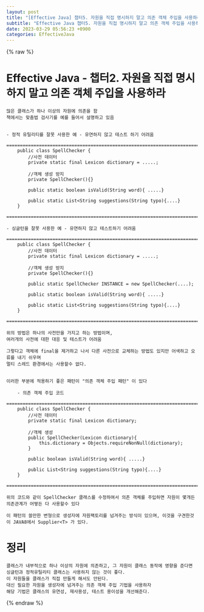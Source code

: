 ```yaml
---  
layout: post  
title: "[Effective Java] 챕터5. 자원을 직접 명시하지 말고 의존 객체 주입을 사용하라"  
subtitle: "Effective Java 챕터5. 자원을 직접 명시하지 말고 의존 객체 주입을 사용하라"  
date: 2023-03-29 05:56:23 +0900  
categories: EffectiveJava  
---  
```

{% raw %}  
# Effective Java - 챕터2. 자원을 직접 명시하지 말고 의존 객체 주입을 사용하라   
  
	많은 클래스가 하나 이상의 자원에 의존을 함  
	책에서는 맞춤법 검사기를 예를 들어서 설명하고 있음  
  
	  
	- 정적 유틸리티를 잘못 사용한 예 - 유연하지 않고 테스트 하기 어려움  
		=================================================================================================================  
		public class SpellChecker {  
			//사전 데이터  
			private static final Lexicon dictionary = .....;  
			  
			//객체 생성 방지  
			private SpellChecker(){}  
  
			public static boolean isValid(String word){ .....}  
  
			public static List<String suggestions(String typo){....}  
		}  
		=================================================================================================================  
  
	- 싱글턴을 잘못 사용한 예 - 유연하지 않고 테스트하기 어려움  
		=================================================================================================================  
		public class SpellChecker {  
			//사전 데이터  
			private static final Lexicon dictionary = .....;  
			  
			//객체 생성 방지  
			private SpellChecker(){}  
  
			public static SpellChecker INSTANCE = new SpellChecker(....);  
  
			public static boolean isValid(String word){ .....}  
  
			public static List<String suggestions(String typo){....}  
		}  
		=================================================================================================================  
  
	위의 방법은 하나의 사전만을 가지고 하는 방법이며,  
	여러개의 사전에 대한 대응 및 테스트가 어려움  
  
	그렇다고 객체에 final을 제거하고 나서 다른 사전으로 교체하는 방법도 있지만 어색하고 오류를 내기 쉬우며  
	멀티 스레드 환경에서는 사용할수 없다.  
  
  
	이러한 부분에 적용하기 좋은 패턴이 "의존 객체 주입 패턴" 이 있다  
  
		- 의존 객체 주입 코드  
		=================================================================================================================  
		public class SpellChecker {  
			//사전 데이터  
			private static final Lexicon dictionary;  
			  
			//객체 생성  
			public SpellChecker(Lexicon dictionary){  
				this.dictionary = Objects.requireNonNull(dictionary);  
			}  
  
			public boolean isValid(String word){ .....}  
  
			public List<String suggestions(String typo){....}  
		}  
		=================================================================================================================  
	  
	위의 코드와 같이 SpellChecker 클래스를 수정하여서 의존 객체를 주입하면 자원이 몇개든 의존관계가 어떻든 다 사용할수 있다  
  
	이 패턴의 쓸만한 변형으로 생성자에 자원팩토리를 넘겨주는 방식이 있으며, 이것을 구견한것이 JAVA8에서 Supplier<T> 가 있다.  
  
  
  
# 정리  
  
	클래스가 내부적으로 하나 이상의 자원에 의존하고, 그 자원이 클래스 동작에 영향을 준다면   
	싱글턴과 정적유틸리티 클래스는 사용하지 않는 것이 좋다.  
	이 자원들을 클래스가 직접 만들게 해서도 안된다.  
	대신 필요한 자원을 생성자에 넘겨주는 의존 객체 주입 기법을 사용하자  
	해당 기법은 클래스의 유연성, 재사용성, 테스트 용이성을 개선해준다.  
{% endraw %}